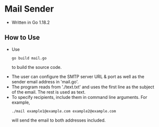 # Mail Sender

<ul>
    <li>Written in Go 1.18.2</li>
</ul>

## How to Use

<ul>
<li>
Use 

`go build mail.go`

to build the source code.
</li>
<li>
The user can configure the SMTP server URL & port as well as the sender email address in 'mail.go'.
</li>
<li>
The program reads from './text.txt' and uses the first line as the subject of the email. The rest is used as text.
</li>
<li>
To specify recipients, include them in command line arguments. For example,

`./mail example1@example.com example2@example.com`

will send the email to both addresses included.
</li>
</ul>